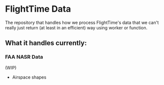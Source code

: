 # FlightTime Data
The repository that handles how we process FlightTime's data that we can't really just return (at least in an efficient) way using worker or function.

## What it handles currently:

### FAA NASR Data
(WIP)
* Airspace shapes